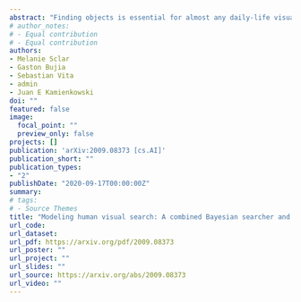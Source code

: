 ```yaml
---
abstract: "Finding objects is essential for almost any daily-life visual task. Saliency models have been useful to predict fixation locations in natural images, but are static, i.e., they provide no information about the time-sequence of fixations. Nowadays, one of the biggest challenges in the field is to go beyond saliency maps to predict a sequence of fixations related to a visual task, such as searching for a given target. Bayesian observer models have been proposed for this task, as they represent visual search as an active sampling process. Nevertheless, they were mostly evaluated on artificial images, and how they adapt to natural images remains largely unexplored. Here, we propose a unified Bayesian model for visual search guided by saliency maps as prior information. We validated our model with a visual search experiment in natural scenes recording eye movements. We show that, although state-of-the-art saliency models perform well in predicting the first two fixations in a visual search task, their performance degrades to chance afterward. This suggests that saliency maps alone are good to model bottom-up first impressions, but are not enough to explain the scanpaths when top-down task information is critical. Thus, we propose to use them as priors of Bayesian searchers. This approach leads to a behavior very similar to humans for the whole scanpath, both in the percentage of target found as a function of the fixation rank and the scanpath similarity, reproducing the entire sequence of eye movements."
# author_notes:
# - Equal contribution
# - Equal contribution
authors:
- Melanie Sclar
- Gaston Bujia
- Sebastian Vita
- admin
- Juan E Kamienkowski
doi: ""
featured: false
image:
  focal_point: ""
  preview_only: false
projects: []
publication: 'arXiv:2009.08373 [cs.AI]'
publication_short: ""
publication_types:
- "2"
publishDate: "2020-09-17T00:00:00Z"
summary: 
# tags:
# - Source Themes
title: "Modeling human visual search: A combined Bayesian searcher and saliency map approach for eye movement guidance in natural scenes [preprint]"
url_code: 
url_dataset: 
url_pdf: https://arxiv.org/pdf/2009.08373
url_poster: ""
url_project: ""
url_slides: ""
url_source: https://arxiv.org/abs/2009.08373
url_video: ""
---
```

